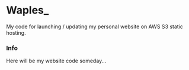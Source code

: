 # Waples_

My code for launching / updating my personal website on AWS S3 static hosting.


### Info
Here will be my website code someday...